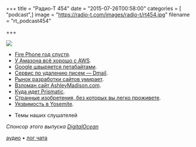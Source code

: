 +++
title = "Радио-Т 454"
date = "2015-07-26T00:58:00"
categories = [ "podcast",]
image = "https://radio-t.com/images/radio-t/rt454.jpg"
filename = "rt_podcast454"

+++

![](https://radio-t.com/images/radio-t/rt454.jpg)

* [Fire Phone год спустя](http://www.cnet.com/news/fire-phone-one-year-later-why-amazons-smartphone-flamed-out/).
* [У Амазона всё хорошо с AWS](http://social.techcrunch.com/2015/07/23/amazons-aws-unit-reports-q2-revenue-of-1-8b-391m-profit/).
* [Google швыряется петабайтами](http://prsm.tc/RJCvul).
* [Сервис по удалению писем — Dmail](http://social.techcrunch.com/2015/07/23/dmail-makes-your-gmail-messages-self-destruct/).
* [Рынок разработки сайтов умирает](http://siliconrus.com/2015/07/digital-is-dying/).
* [Взломан сайт AshleyMadison.com](http://habrahabr.ru/post/263147/).
* [Куда идет Prismatic](http://social.techcrunch.com/2015/07/20/prismatic-pivots/).
* [Странные изобретения, без которых вы легко проживете](http://prsm.tc/dhAs0Y).
* [Уязвимость в Yosemite](http://www.theregister.co.uk/2015/07/22/os_x_root_hole/).
- Темы наших слушателей

_Спонсор этого выпуска [DigitalOcean](https://www.digitalocean.com)_

[аудио](http://cdn.radio-t.com/rt_podcast454.mp3) • [лог чата](http://chat.radio-t.com/logs/radio-t-454.html)
<audio src="http://cdn.radio-t.com/rt_podcast454.mp3" preload="none"></audio>
